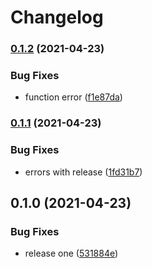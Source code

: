 # Changelog

### [0.1.2](https://www.github.com/kameshsampath/fruits-app/compare/v0.1.1...v0.1.2) (2021-04-23)


### Bug Fixes

* function error ([f1e87da](https://www.github.com/kameshsampath/fruits-app/commit/f1e87da79bae0b312b38e463f2043ceb4dc3dc99))

### [0.1.1](https://www.github.com/kameshsampath/fruits-app/compare/v0.1.0...v0.1.1) (2021-04-23)


### Bug Fixes

* errors with release ([1fd31b7](https://www.github.com/kameshsampath/fruits-app/commit/1fd31b7c9dfd322888a479f4894b7e0449365ed2))

## 0.1.0 (2021-04-23)


### Bug Fixes

* release one ([531884e](https://www.github.com/kameshsampath/fruits-app/commit/531884e8c1113db245a7b5e36403aff3b44a5bba))
